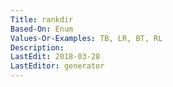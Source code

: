 ```yaml
---
Title: rankdir
Based-On: Enum
Values-Or-Examples: TB, LR, BT, RL
Description: 
LastEdit: 2018-03-28
LastEditor: generator
---
```



